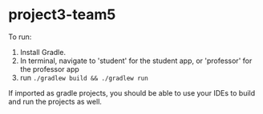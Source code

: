 # project3-team5

To run: 
1. Install Gradle.
2. In terminal, navigate to 'student' for the student app, or 'professor' for the professor app
3. run `./gradlew build && ./gradlew run`

If imported as gradle projects, you should be able to use your IDEs to build and run the projects as well.
